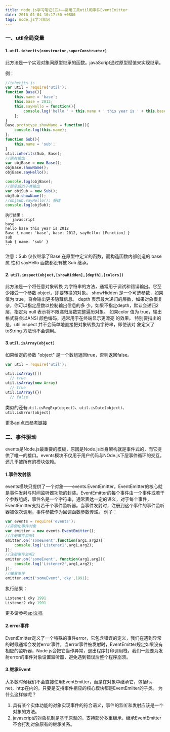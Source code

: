 ```yaml
---
title: node.js学习笔记(五)——常用工具util和事件EventEmitter
date: 2016-01-04 10:17:50 +0800
tags: node.js学习笔记
---
```

### 一、util全局变量
#### 1. `util.inherits(constructor,superConstructor)`
此方法是一个实现对象间原型继承的函数。javaScript通过原型赋值来实现继承。
<!-- more -->
例：
```javascript
//inherits.js
var util = require('util');
function Base(){
    this.name = 'base';
    this.base = 2012;
    this.sayHello = function(){
        console.log('hello ' + this.name + ' this year is ' + this.base);
    };
}
Base.prototype.showName = function(){
    console.log(this.name);
};
function Sub(){
    this.name = 'sub';
}
util.inherits(Sub, Base);
//原有输出
var objBase = new Base();
objBase.showName();
objBase.sayHello();

console.log(objBase);
//继承后的子类输出
var objSub = new Sub();
objSub.showName();
//objSub.sayHello(); 报错
console.log(objSub);
```
    执行结果：
    ```javascript
    base
    hello base this year is 2012
    Base { name: 'base', base: 2012, sayHello: [Function] }
    sub
    Sub { name: 'sub' }
    ```
注意：Sub 仅仅继承了Base 在原型中定义的函数，而构造函数内部创造的 base 属 性和 sayHello 函数都没有被 Sub 继承。
#### 2. `util.inspect(object,[showHidden],[depth],[colors])`
此方法是一个将任意对象转换 为字符串的方法，通常用于调试和错误输出。它至少接受一个参数 object，即要转换的对象。
showHidden 是一个可选参数，如果值为 true，将会输出更多隐藏信息。
depth 表示最大递归的层数，如果对象很复杂，你可以指定层数以控制输出信息的多 少。如果不指定depth，默认会递归2层，指定为 null 表示将不限递归层数完整遍历对象。 如果color 值为 true，输出格式将会以ANSI 颜色编码，通常用于在终端显示更漂亮 的效果。
特别要指出的是，util.inspect 并不会简单地直接把对象转换为字符串，即使该对 象定义了toString 方法也不会调用。

#### 3.`util.isArray(object)`
如果给定的参数 "object" 是一个数组返回true，否则返回false。
```javascript
var util = require('util');

util.isArray([])
  // true
util.isArray(new Array)
  // true
util.isArray({})
  // false
```
类似的还有`util.isRegExp(object)`、`util.isDate(object)`、`util.isError(object)`

更多api点击[参考链接](http://nodeapi.ucdok.com/#/api/util.html)

### 二、事件驱动
events是Node.js最重要的模板，原因是Node.js本身架构就是事件式的，而它提供了唯一的接口。events模块不仅用于用户代码与NOde.js下层事件循环的交互。还几乎被所有的模块依赖。
#### 1.事件发射器
events模块只提供了一个对象——events.EventEmitter。EventEmitter的核心就是事件发射与时间监听器功能的封装。EventEmitter的每个事件由一个事件或若干个参数组成，事件名是一个字符串，通常表达一定的语义，对于每个事件，EventEmitter支持若干个事件监听器。当事件发射时，注册到这个事件的事件监听器被依次调用，事件参数作为回调函数参数传递。
例子：
```javascript
var events = require('events');
//实例化事件对象
var emitter = new events.EventEmitter();
//注册事件监听1
emitter.on('someEvent',function(arg1,arg2){
    console.log('Listener1',arg1,arg2);
});
//注册事件监听2
emitter.on('someEvent', function(arg1,arg2){
    console.log('Listener2',arg1,arg2);
});
//触发事件
emitter.emit('someEvent','cky',1991);
```
执行结果：
```javascript
Listener1 cky 1991
Listener2 cky 1991
```

更多请参考[api文档](http://nodeapi.ucdok.com/#/api/events.html)

#### 2.error事件
EventEmitter定义了一个特殊的事件error，它包含错误的定义，我们在遇到异常的时候通常会发射error事件，当error事件被发射时，EventEmitter规定如果没有相应的监听器，Node.js会把它当作异常，退出程序打印调用栈，我们一般要为发射error的事件对象设置监听器，避免遇到错误后整个程序崩溃。
#### 3.继承Event
大多数时候我们不会直接使用EventEmitter，而是在对象中继承它，包括fs，net，http在内的。只要是支持事件相应的核心模块都是EventEmiiter的子类。
为什么这样做呢？
1. 具有某个实体功能的对象实现事件的符合语义，事件的监听和发射应该是一个对象的方法。
2. javascript的对象机制是基于原型的，支持部分多重继承，继承EventEmitter不会打乱对象原有的继承关系。